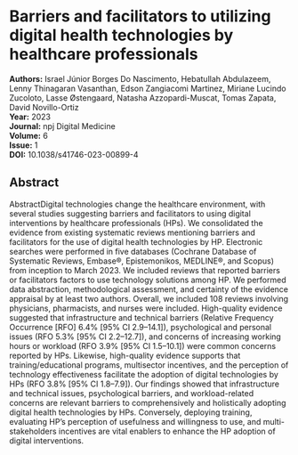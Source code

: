 # Barriers and facilitators to utilizing digital health technologies by healthcare professionals

**Authors:** Israel Júnior Borges Do Nascimento, Hebatullah Abdulazeem, Lenny Thinagaran Vasanthan, Edson Zangiacomi Martinez, Miriane Lucindo Zucoloto, Lasse Østengaard, Natasha Azzopardi-Muscat, Tomas Zapata, David Novillo-Ortiz  
**Year:** 2023  
**Journal:** npj Digital Medicine  
**Volume:** 6  
**Issue:** 1  
**DOI:** 10.1038/s41746-023-00899-4  

## Abstract
AbstractDigital technologies change the healthcare environment, with several studies suggesting barriers and facilitators to using digital interventions by healthcare professionals (HPs). We consolidated the evidence from existing systematic reviews mentioning barriers and facilitators for the use of digital health technologies by HP. Electronic searches were performed in five databases (Cochrane Database of Systematic Reviews, Embase®, Epistemonikos, MEDLINE®, and Scopus) from inception to March 2023. We included reviews that reported barriers or facilitators factors to use technology solutions among HP. We performed data abstraction, methodological assessment, and certainty of the evidence appraisal by at least two authors. Overall, we included 108 reviews involving physicians, pharmacists, and nurses were included. High-quality evidence suggested that infrastructure and technical barriers (Relative Frequency Occurrence [RFO] 6.4% [95% CI 2.9–14.1]), psychological and personal issues (RFO 5.3% [95% CI 2.2–12.7]), and concerns of increasing working hours or workload (RFO 3.9% [95% CI 1.5–10.1]) were common concerns reported by HPs. Likewise, high-quality evidence supports that training/educational programs, multisector incentives, and the perception of technology effectiveness facilitate the adoption of digital technologies by HPs (RFO 3.8% [95% CI 1.8–7.9]). Our findings showed that infrastructure and technical issues, psychological barriers, and workload-related concerns are relevant barriers to comprehensively and holistically adopting digital health technologies by HPs. Conversely, deploying training, evaluating HP’s perception of usefulness and willingness to use, and multi-stakeholders incentives are vital enablers to enhance the HP adoption of digital interventions.

